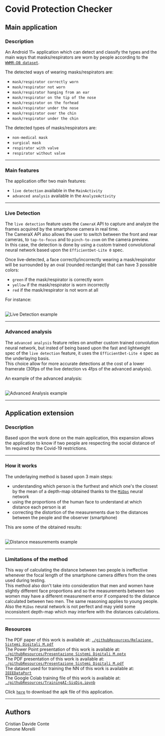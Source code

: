 # Covid Protection Checker
## Main application
### Description
An Android 11+ application which can detect and classify the types and the main ways that masks/respirators are worn by people according to the [`WWMR-DB dataset`](https://ieee-dataport.org/open-access/ways-wear-mask-or-respirator-wwmr-db).

The detected ways of wearing masks/respirators are:
- `mask/respirator correctly worn`
- `mask/respirator not worn`
- `mask/respirator hanging from an ear`
- `mask/respirator on the tip of the nose`
- `mask/respirator on the forhead`
- `mask/respirator under the nose`
- `mask/respirator over the chin`
- `mask/respirator under the chin`

The detected types of masks/respirators are:
- `non-medical mask`
- `surgical mask`
- `respirator with valve`
- `respirator without valve`

---

### Main features
The application offer two main features: 
- `live detection` available in the `MainActivity`
- `advanced analysis` available in the `AnalyzeActivity`

---

### Live Detection
The `live detection` feature uses the `CameraX` API to capture and analyze the frames acquired by the smartphone camera in real time. <br/>
The CameraX API also allows the user to switch between the front and rear cameras, to `tap-to-focus` and to `pinch-to-zoom` on the camera preview. <br/>
In this case, the detection is done by using a custom trained convolutional neural network based upon the `EfficientDet-Lite 0` spec.  

Once live-detected, a face correctly/incorrectly wearing a mask/respirator will be surrounded by an oval (rounded rectangle) that can have 3 possible colors:
- `green` if the mask/respirator is correctly worn
- `yellow` if the mask/respirator is worn incorrectly
- `red` if the mask/respirator is not worn at all

For instance: <br/><br/>

![Live Detection example](./githubResources/pictures/LiveDetection.png)

---

### Advanced analysis
The `advanced analysis` feature relies on another custom trained convolution neural network, but insted of being based upon the fast and lightweight spec of the `live detection` feature, it uses the `EfficientDet-Lite 4` spec as the underlaying basis. <br/>
This choice allow for more accurate detections at the cost of a lower framerate (30fps of the live detection vs 4fps of the advanced analysis).

An example of the advanced analysis: <br/><br/>


![Advanced Analysis example](./githubResources/pictures/Analyze.png)

--- 

## Application extension
### Description
Based upon the work done on the main application, this expansion allows the application to know if two people are respecting the social distance of 1m required by the Covid-19 restrictions.

---

### How it works
The underlaying method is based upon 3 main steps:
- understanding which person is the furthest and which one's the closest by the mean of a depth-map obtained thanks to the [`MiDas`](https://github.com/isl-org/MiDaS) neural network
- using the proportions of the human face to understand at which distance each person is at
- correcting the distortion of the measurements due to the distances between the people and the observer (smartphone)

This are some of the obtained results: <br/><br/>

![Distance measurements example](./githubResources/pictures/Extension.png)

---

### Limitations of the method
This way of calculating the distance between two people is ineffective whenever the focal length of the smartphone camera differs from the ones used during testing. <br/>
This method also don't take into consideration that men and women have slightly different face proportions and so the measurements between two women may have a different measurement error if compared to the distance calculated between two men. The same reasoning applies to young people. <br/>
Also the `MiDas` neural network is not perfect and may yield some inconsistent depth-map which may interfere with the distances calculations. 

---

### Resources
The PDF paper of this work is available at: [`./githubResources/Relazione Sistemi Digitali M.pdf`](https://github.com/CristianDavideConte/SistemiDigitali/blob/main/githubResources/Relazione%20Sistemi%20Digitali%20M.pdf) <br/>
The Power Point presentation of this work is available at: [`./githubResources/Presentazione Sistemi Digitali M.pptx`](https://github.com/CristianDavideConte/SistemiDigitali/blob/main/githubResources/Presentazione%20Sistemi%20Digitali%20M.pptx) <br/>
The PDF presentation of this work is available at: [`./githubResources/Presentazione Sistemi Digitali M.pdf`](https://github.com/CristianDavideConte/SistemiDigitali/blob/main/githubResources/Presentazione%20Sistemi%20Digitali%20M.pdf) <br/>
The dataset used for training the NN of this work is available at: [`IEEEDataPort`](https://ieee-dataport.org/open-access/ways-wear-mask-or-respirator-wwmr-db) <br/>
The Google Colab training file of this work is available at: [`./githubResources/TrainingAI-SisDig.ipynb`](https://github.com/CristianDavideConte/SistemiDigitali/blob/main/githubResources/TrainingAI-SisDig.ipynb) <br/>

Click [`here`](https://github.com/CristianDavideConte/SistemiDigitali/releases/download/1.0.0/Covid.Protection.Checker.apk) to download the apk file of this application. 

---

## Authors
Cristian Davide Conte <br/>
Simone Morelli
